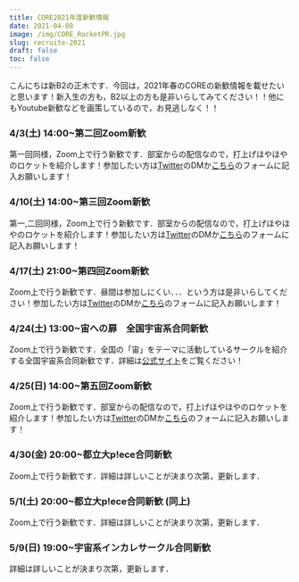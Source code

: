 ```yaml
---
title: CORE2021年度新歓情報
date: 2021-04-08
image: /img/CORE_RocketPR.jpg
slug: recruite-2021
draft: false
toc: false
---
```


こんにちは新B2の正木です．今回は，2021年春のCOREの新歓情報を載せたいと思います！新入生の方も，B2以上の方も是非いらしてみてください！！他にもYoutube新歓などを画策しているので，お見逃しなく！！

### 4/3(土) 14:00~第二回Zoom新歓
第一回同様，Zoom上で行う新歓です．部室からの配信なので，打上げほやほやのロケットを紹介します！参加したい方は[Twitter](https://twitter.com/CORE_rocketPR)のDMか[こちら](https://docs.google.com/forms/d/e/1FAIpQLScBK1ex9FqiRzzMOYaDfWUzCJx21ZocsMR5VKKNjGbtOQntwQ/viewform)のフォームに記入お願いします！

### 4/10(土) 14:00~第三回Zoom新歓
第一,二回同様，Zoom上で行う新歓です．部室からの配信なので，打上げほやほやのロケットを紹介します！参加したい方は[Twitter](https://twitter.com/CORE_rocketPR)のDMか[こちら](https://docs.google.com/forms/d/e/1FAIpQLScBK1ex9FqiRzzMOYaDfWUzCJx21ZocsMR5VKKNjGbtOQntwQ/viewform)のフォームに記入お願いします！

### 4/17(土) 21:00~第四回Zoom新歓
Zoom上で行う新歓です．昼間は参加しにくい．．．という方は是非いらしてください！参加したい方は[Twitter](https://twitter.com/CORE_rocketPR)のDMか[こちら](https://docs.google.com/forms/d/e/1FAIpQLScBK1ex9FqiRzzMOYaDfWUzCJx21ZocsMR5VKKNjGbtOQntwQ/viewform)のフォームに記入お願いします！

### 4/24(土) 13:00~宙への扉　全国宇宙系合同新歓
Zoom上で行う新歓です．全国の「宙」をテーマに活動しているサークルを紹介する全国宇宙系合同新歓です．詳細は[公式サイト](https://soratobira.studio.site/#about)をご覧ください！

### 4/25(日) 14:00~第五回Zoom新歓
Zoom上で行う新歓です．部室からの配信なので，打上げほやほやのロケットを紹介します！参加したい方は[Twitter](https://twitter.com/CORE_rocketPR)のDMか[こちら](https://docs.google.com/forms/d/e/1FAIpQLScBK1ex9FqiRzzMOYaDfWUzCJx21ZocsMR5VKKNjGbtOQntwQ/viewform)のフォームに記入お願いします！

### 4/30(金) 20:00~都立大p!ece合同新歓
Zoom上で行う新歓です．詳細は詳しいことが決まり次第，更新します．

### 5/1(土) 20:00~都立大p!ece合同新歓 (同上)
Zoom上で行う新歓です．詳細は詳しいことが決まり次第，更新します．

### 5/9(日) 19:00~宇宙系インカレサークル合同新歓
詳細は詳しいことが決まり次第，更新します．
